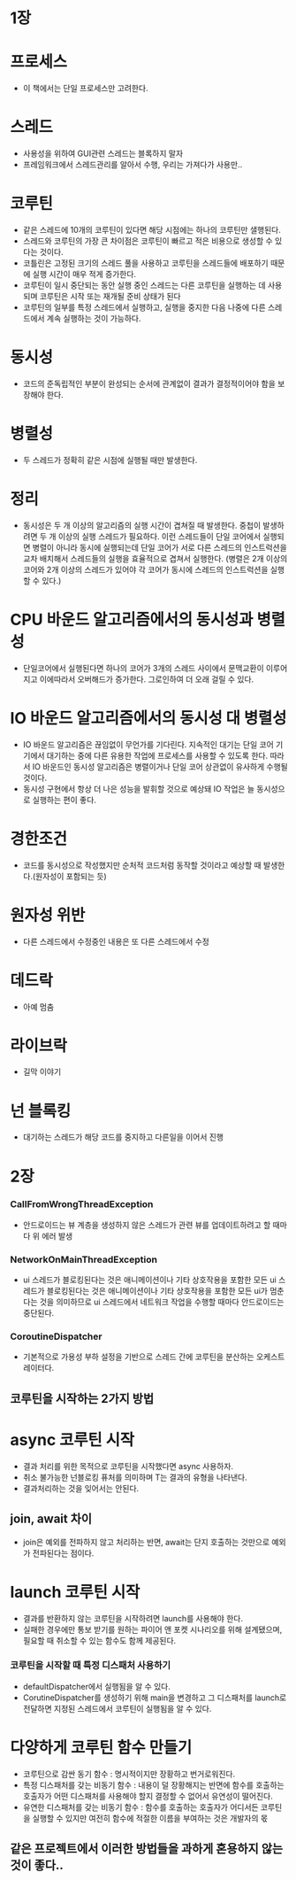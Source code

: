 # 1장
# 프로세스

- 이 책에서는 단일 프로세스만 고려한다.

# 스레드

- 사용성을 위하여 GUI관련 스레드는 블록하지 말자
- 프레임워크에서 스레드관리를 알아서 수행, 우리는 가져다가 사용만..

# 코루틴

- 같은 스레드에 10개의 코루틴이 있다면 해당 시점에는 하나의 코루틴만 샐행된다.
- 스레드와 코루틴의 가장 큰 차이점은 코루틴이 빠르고 적은 비용으로 생성할 수 있다는 것이다.
- 코틀린은 고정된 크기의 스레드 풀을 사용하고 코루틴을 스레드들에 배포하기 때문에 실행 시간이 매우 적게 증가한다.
- 코루틴이 일시 중단되는 동안 실행 중인 스레드는 다른 코루틴을 실행하는 데 사용되며 코루틴은 시작 또는 재개될 준비 상태가 된다
- 코루틴의 일부를 특정 스레드에서 실행하고, 실행을 중지한 다음 나중에 다른 스레드에서 계속 실행하는 것이 가능하다.

# 동시성

- 코드의 준독립적인 부분이 완성되는 순서에 관계없이 결과가 결정적이어야 함을 보장해야 한다.

# 병렬성

- 두 스레드가 정확히 같은 시점에 실행될 때만 발생한다.

# 정리

- 동시성은 두 개 이상의 알고리즘의 실행 시간이 겹쳐질 때 발생한다. 중첩이 발생하려면 두 개 이상의 실행 스레드가 필요하다. 이런 스레드들이 단일 코어에서 실행되면 병렬이 아니라 동시에 실행되는데 단일 코어가 서로 다른 스레드의 인스트럭션을 교차 배치해서 스레드들의 실행을 효율적으로 겹쳐서 실행한다. (병렬은 2개 이상의 코어와 2개 이상의 스레드가 있어야 각 코어가 동시에 스레드의 인스트럭션을 실행할 수 있다.)

# CPU 바운드 알고리즘에서의 동시성과 병렬성

- 단일코어에서 실행된다면 하나의 코어가 3개의 스레드 사이에서 문맥교환이 이루어지고 이에따라서 오버해드가 증가한다. 그로인하여 더 오래 걸릴 수 있다.

# IO 바운드 알고리즘에서의 동시성 대 병렬성

- IO 바운드 알고리즘은 끊임없이 무언가를 기다린다. 지속적인 대기는 단일 코어 기기에서 대기하는 중에 다른 유용한 작업에 프로세스를 사용할 수 있도록 한다. 따라서 IO 바운드인 동시성 알고리즘은 병렬이거나 단일 코어 상관없이 유사하게 수행될 것이다.
- 동시성 구현에서 항상 더 나은 성능을 발휘할 것으로 예상돼 IO 작업은 늘 동시성으로 실행하는 편이 좋다.

# 경한조건

- 코드를 동시성으로 작성했지만 순처적 코드처럼 동작할 것이라고 예상할 때 발생한다.(원자성이 포함되는 듯)

# 원자성 위반

- 다른 스레드에서 수정중인 내용은 또 다른 스레드에서 수정

# 데드락

- 아예 멈춤

# 라이브락

- 길막 이야기

# 넌 블록킹

- 대기하는 스레드가 해당 코드를 중지하고 다른일을 이어서 진행

# 2장

### CallFromWrongThreadException

- 안드로이드는 뷰 계층을 생성하지 않은 스레드가 관련 뷰를 업데이트하려고 할 때마다 위 에러 발생

### NetworkOnMainThreadException

- ui 스레드가 블로킹된다는 것은 애니메이션이나 기타 상호작용을 포함한 모든 ui 스레드가 블로킹된다는 것은 애니메이션이나 기타 상호작용을 포함한 모든 ui가 멈춘다는 것을 의미하므로 ui 스레드에서 네트워크 작업을 수행할 때마다 안드로이드는 중단된다.

### CoroutineDispatcher

- 기본적으로 가용성 부하 설정을 기반으로 스레드 간에 코루틴을 분산하는 오케스트레이터다.

## 코루틴을 시작하는 2가지 방법

# async 코루틴 시작

- 결과 처리를 위한 목적으로 코루틴을 시작했다면 async 사용하자.
- 취소 불가능한 넌블로킹 퓨처를 의미하며 T는 결과의 유형을 나타낸다.
- 결과처리하는 것을 잊어서는 안된다.

## join, await 차이

- join은 예외를 전파하지 않고 처리하는 반면, await는 단지 호출하는 것만으로 예외가 전파된다는 점이다.

# launch 코루틴 시작

- 결과를 반환하지 않는 코루틴을 시작하려면 launch를 사용해야 한다.
- 실패한 경우에만 통보 받기를 원하는 파이어 앤 포켓 시나리오를 위해 설계됐으며, 필요할 때 취소할 수 있는 함수도 함께 제공된다.

### 코루틴을 시작할 때 특정 디스패처 사용하기

- defaultDispatcher에서 실행됨을 알 수 있다.
- CorutineDispatcher를 생성하기 위해 main을 변경하고 그 디스패처를 launch로 전달하면 지정된 스레드에서 코루틴이 실행됨을 알 수 있다.

# 다양하게 코루틴 함수 만들기

- 코루틴으로 감싼 동기 함수 : 명시적이지만 장황하고 번거로워진다.
- 특정 디스패처를 갖는 비동기 함수 : 내용이 덜 장황해지는 반면에 함수를 호출하는 호출자가 어떤 디스패처를 사용해야 할지 결정할 수 없어서 유연성이 떨어진다.
- 유연한 디스패처를 갖는 비동기 함수 : 함수를 호출하는 호출자가 어디서든 코루틴을 실행할 수 있지만 여전히 함수에 적절한 이름을 부여하는 것은 개발자의 몫

## 같은 프로젝트에서 이러한 방법들을 과하게 혼용하지 않는것이 좋다..
